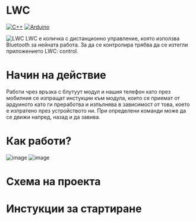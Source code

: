 # LWC
[![C++](https://img.shields.io/badge/c++-%2300599C.svg?style=for-the-badge&logo=c%2B%2B&logoColor=white)](http://cppreference.com/)
[![Arduino](https://img.shields.io/badge/Arduino-00979D?style=for-the-badge&logo=Arduino&logoColor=white)](https://www.arduino.cc/)


![LWC](https://user-images.githubusercontent.com/61556713/162579737-665bc22c-26d3-4699-86c5-87a0a6813d88.png)
LWC e количка с дистанционно управление, която използва Bluetooth за нейната работа. За да се контролира трябва да се изтегли приложението LWC: control. 
# Начин на действие
Работи чрез връзка с блутуут модул и нашия телефон като през мобилния се изпращат инстукции към модула, които се приемат от ардуиното като ги преработва и изпълнява в зависимост от това, което е изпратено през устройството ни. При определени команди може да се движи напред, назад и да завива.



# Как работи?
![image](https://user-images.githubusercontent.com/61556713/162579582-e74c92e7-8e8b-4248-ac38-c334199108fa.png)
![image](https://user-images.githubusercontent.com/61556713/162582167-ae922160-27c9-4ae6-a5ff-08a887b6a811.png)


# Схема на проекта

# Инстукции за стартиране

